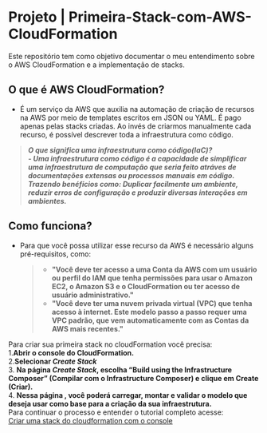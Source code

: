 # Projeto | Primeira-Stack-com-AWS-CloudFormation
Este repositório tem como objetivo documentar o meu entendimento sobre o AWS CloudFormation e a implementação de stacks.

## O que é AWS CloudFormation? 
  - É um serviço da AWS que auxilia na automação de criação de recursos na AWS por meio de templates escritos em JSON ou YAML. É pago apenas pelas stacks criadas. Ao invés de criarmos manualmente cada recurso, é possível descrever toda a infraestrutura como código.
  
 > ***O que significa uma infraestrutura como código(IaC)?<br/>
     - Uma infraestrutura como código é a capacidade de simplificar uma infraestrutura de computação que seria feito atráves de documentações extensas ou processos manuais em **código**. Trazendo benéficios como: Duplicar facilmente um ambiente, reduzir erros de configuração e produzir diversas interações em ambientes.***<br/>
    
## Como funciona? 
 - Para que você possa utilizar esse recurso da AWS é necessário alguns pré-requisitos, como: <br/>
    > - **"Você deve ter acesso a uma Conta da AWS com um usuário ou perfil do IAM que tenha permissões para usar o Amazon EC2, o Amazon S3 e o CloudFormation ou ter acesso de usuário administrativo."** <br/>
   > - **"Você deve ter uma nuvem privada virtual (VPC) que tenha acesso à internet. Este modelo passo a passo requer uma VPC padrão, que vem automaticamente com as Contas da AWS mais recentes."**

Para criar sua primeira stack no cloudFormation você precisa:<br/>
    1.**Abrir o console do CloudFormation.** <br/>
    2.**Selecionar _Create Stack_** <br/>
    3. **Na página _Create Stack_, escolha “Build using the Infrastructure Composer” (Compilar com o Infrastructure Composer) e clique em Create (Criar).** <br/>
    4. **Nessa página , você poderá carregar, montar e validar o modelo que deseja usar como base para a criação da sua infraestrutura.** <br/>
    Para continuar o processo e entender o tutorial completo acesse: <br/>
  [Criar uma stack do cloudformation com o console](https://docs.aws.amazon.com/pt_br/AWSCloudFormation/latest/UserGuide/gettingstarted.walkthrough.html#getting-started-create-stack)

## 
